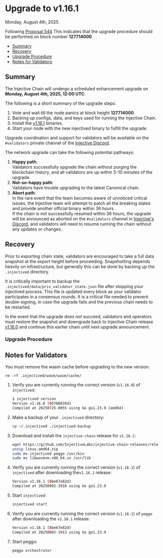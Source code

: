 # Upgrade to v1.16.1

Monday, August 4th, 2025

Following [Proposal 544](https://injhub.com/proposal/544/) This indicates that the upgrade procedure should be performed on block number **127714000**

* [Summary](#summary)
* [Recovery](#recovery)
* [Upgrade Procedure](#upgrade-procedure)
* [Notes for Validators](#notes-for-validators)

## Summary

The Injective Chain will undergo a scheduled enhancement upgrade on **Monday, August 4th, 2025, 12:00 UTC**.

The following is a short summary of the upgrade steps:

1. Vote and wait till the node panics at block height **127714000**.
2. Backing up configs, data, and keys used for running the Injective Chain.
3. Install the [v1.16.1](https://github.com/InjectiveLabs/injective-chain-releases/releases/tag/v1.16.1-1754161770) binaries.
4. Start your node with the new injectived binary to fulfill the upgrade.

Upgrade coordination and support for validators will be available on the `#validators` private channel of the [Injective Discord](https://discord.gg/injective).

The network upgrade can take the following potential pathways:

1. **Happy path**:\
   Validators successfully upgrade the chain without purging the blockchain history, and all validators are up within 5-10 minutes of the upgrade.
2. **Not-so-happy path**:\
   Validators have trouble upgrading to the latest Canonical chain.
3. **Abort path**:\
   In the rare event that the team becomes aware of unnoticed critical issues, the Injective team will attempt to patch all the breaking states and provide another official binary within 36 hours.\
   If the chain is not successfully resumed within 36 hours, the upgrade will be announced as aborted on the `#validators` channel in [Injective's Discord](https://discord.gg/injective), and validators will need to resume running the chain without any updates or changes.

## Recovery

Prior to exporting chain state, validators are encouraged to take a full data snapshot at the export height before proceeding. Snapshotting depends heavily on infrastructure, but generally this can be done by backing up the `.injectived` directory.

It is critically important to backup the `.injectived/data/priv_validator_state.json` file after stopping your injectived process. This file is updated every block as your validator participates in a consensus rounds. It is a critical file needed to prevent double-signing, in case the upgrade fails and the previous chain needs to be restarted.

In the event that the upgrade does not succeed, validators and operators must restore the snapshot and downgrade back to Injective Chain release [v1.16.0](https://github.com/InjectiveLabs/injective-chain-releases/releases/tag/v1.16.0-1753404855) and continue this earlier chain until next upgrade announcement.

### Upgrade Procedure

## Notes for Validators

You must remove the wasm cache before upgrading to the new version:

```shell
rm -rf .injectived/wasm/wasm/cache/
```

1.  Verify you are currently running the correct version (`v1.16.0`) of `injectived`:

    ```bash
    $ injectived version
    Version v1.16.0 (95706035d)
    Compiled at 20250725-0055 using Go go1.23.9 (amd64)
    ```

2.  Make a backup of your `.injectived` directory:

    ```bash
    cp ~/.injectived ./injectived-backup
    ```

3. Download and install the `injective-chain` release for `v1.16.1`:

    ```bash
    wget https://github.com/InjectiveLabs/injective-chain-releases/releases/download/v1.16.1-1754161770/linux-amd64.zip
    unzip linux-amd64.zip
    sudo mv injectived peggo /usr/bin
    sudo mv libwasmvm.x86_64.so /usr/lib
    ```

4.  Verify you are currently running the correct version (`v1.16.1`) of `injectived` after downloading the`v1.16.1` release:

    ```bash
    Version v1.16.1 (8be67e82d)
    Compiled at 20250802-1910 using Go go1.23.9
    ```

5.  Start `injectived`:

    ```bash
    injectived start
    ```

6.  Verify you are currently running the correct version (`v1.16.1`) of `peggo` after downloading the `v1.16.1` release:

    ```bash
    Version v1.16.1 (8be67e82d)
    Compiled at 20250802-1913 using Go go1.23.9
    ```

7.  Start peggo:

    ```bash
    peggo orchestrator
    ```
